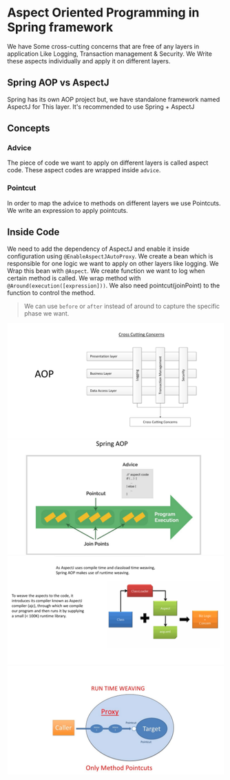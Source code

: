 # Aspect Oriented Programming in Spring framework

We have Some cross-cutting concerns that are free of any layers in application Like Logging, Transaction management &
Security. We Write these aspects individually and apply it on different layers.

## Spring AOP vs AspectJ

Spring has its own AOP project but, we have standalone framework named AspectJ for This layer. It's recommended to use
Spring + AspectJ

## Concepts

### Advice

The piece of code we want to apply on different layers is called aspect code. These aspect codes are wrapped inside
`advice`.

### Pointcut

In order to map the advice to methods on different layers we use Pointcuts. We write an expression to apply pointcuts.

## Inside Code

We need to add the dependency of AspectJ and enable it inside configuration using `@EnableAspectJAutoProxy`.
We create a bean which is responsible for one logic we want to apply on other layers like logging.
We Wrap this bean with `@Aspect`. We create function we want to log when certain method is called. We wrap method with
`@Around(execution([expression]))`. We also need pointcut(joinPoint) to the function to control the method.

> We can use `before` or `after` instead of around to capture the specific phase we want.

![AOP](pics/sematec-aop1.png)
![AOP](pics/sematec-aop2.png)
![AOP](pics/sematec-aop3.png)
![AOP](pics/sematec-aop4.png)